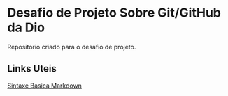 # Desafio de Projeto Sobre Git/GitHub da Dio
Repositorio criado para o desafio de projeto.

## Links Uteis
[Sintaxe Basica Markdown](https://www.markdownguide.org/basic-syntax/)
